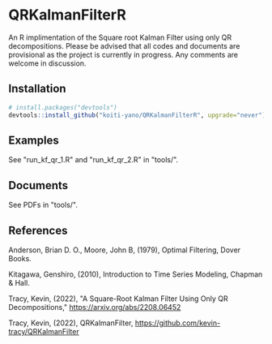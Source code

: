 # QRKalmanFilterR
An R implimentation of the Square root Kalman Filter using only QR decompositions. Please be advised that all codes and documents are provisional as the project is currently in progress. Any comments are welcome in discussion.

## Installation
```R
# install.packages("devtools")
devtools::install_github("koiti-yano/QRKalmanFilterR", upgrade="never")
```

## Examples

See "run_kf_qr_1.R" and "run_kf_qr_2.R" in "tools/".

## Documents

See PDFs in "tools/".

## References
Anderson, Brian D. O., Moore, John B, (1979), Optimal Filtering, Dover Books.

Kitagawa, Genshiro, (2010), Introduction to Time Series Modeling, Chapman & Hall.

Tracy, Kevin, (2022), "A Square-Root Kalman Filter Using Only QR Decompositions," https://arxiv.org/abs/2208.06452

Tracy, Kevin, (2022), QRKalmanFilter, 
https://github.com/kevin-tracy/QRKalmanFilter
